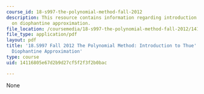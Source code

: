 ```yaml
---
course_id: 18-s997-the-polynomial-method-fall-2012
description: This resource contains information regarding introduction to thue's theorem
  on diophantine approximation.
file_location: /coursemedia/18-s997-the-polynomial-method-fall-2012/14116805e67d2b9d27cf5f2f3f2b0bac_MIT18_S997F12_lec25.pdf
file_type: application/pdf
layout: pdf
title: '18.S997 Fall 2012 The Polynomial Method: Introduction to Thue''s Theorem on
  Diophantine Approximation'
type: course
uid: 14116805e67d2b9d27cf5f2f3f2b0bac

---
```

None